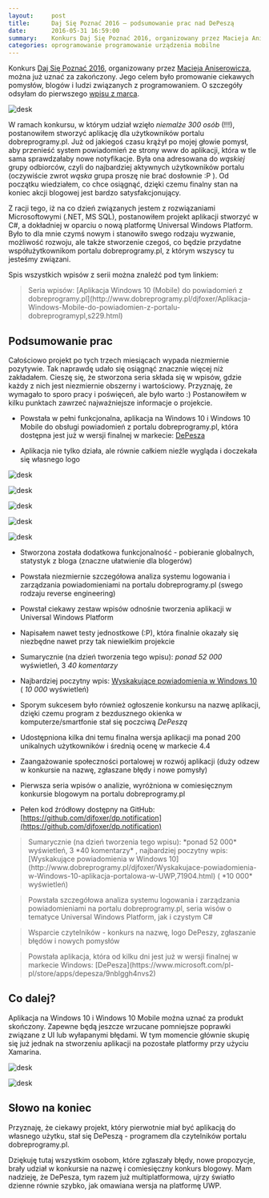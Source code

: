 ```yaml
---
layout:     post
title:      Daj Się Poznać 2016 — podsumowanie prac nad DePeszą
date:       2016-05-31 16:59:00
summary:    Konkurs Daj Się Poznać 2016, organizowany przez Macieja Aniserowicza, można już uznać za zakończony. Jego celem było promowanie ciekawych pomysłów, blogów i ludzi związanych z programowaniem. O szczegóły odsyłam do pierwszego wpisu z marca. W ramach konkursu, w którym udział wzięło niemalże 300 osób...
categories: oprogramowanie programowanie urządzenia mobilne
---
```




Konkurs [Daj Się Poznać 2016](http://devstyle.pl/daj-sie-poznac/), organizowany przez [Macieja Aniserowicza](http://devstyle.pl/o-mnie/), można już uznać za zakończony. Jego celem było promowanie ciekawych pomysłów, blogów i ludzi związanych z programowaniem. O szczegóły odsyłam do pierwszego [wpisu z marca](http://www.dobreprogramy.pl/djfoxer/Powiadomienia-z-dobreprogramy.pl-na-Windows-konkurs-Daj-sie-poznac-2016,71094.html). 



![desk](https://raw.githubusercontent.com/djfoxer/djfoxer.github.io/master/_img/2016-5-31-_40_/g_-_608x405_-_-_73595x20160530182959_0.png)



W ramach konkursu, w którym udział wzięło  *niemalże 300 osób*  (!!!), postanowiłem stworzyć aplikację dla użytkowników portalu dobreprogramy.pl. Już od jakiegoś czasu krążył po mojej głowie pomysł, aby przenieść system powiadomień ze strony www do aplikacji, która w tle sama sprawdzałaby nowe notyfikacje. Była ona adresowana do  *wąskiej*  grupy odbiorców, czyli do najbardziej aktywnych użytkowników portalu (oczywiście zwrot  *wąska*  grupa proszę nie brać dosłownie :P ). Od początku wiedziałem, co chce osiągnąć, dzięki czemu finalny stan na koniec akcji blogowej jest bardzo satysfakcjonujący. 

Z racji tego, iż na co dzień związanych jestem z rozwiązaniami Microsoftowymi (.NET, MS SQL), postanowiłem projekt aplikacji stworzyć w C#, a dokładniej w oparciu o nową platformę Universal Windows Platform. Było to dla mnie czymś nowym i stanowiło swego rodzaju wyzwanie, możliwość rozwoju, ale także stworzenie czegoś, co będzie przydatne współużytkownikom portalu dobreprogramy.pl, z którym wszyscy tu jesteśmy związani.  

Spis wszystkich wpisów z serii można znaleźć pod tym linkiem:
<blockquote>
<p>Seria wpisów: [Aplikacja Windows 10 (Mobile) do powiadomień z dobreprogramy.pl](http://www.dobreprogramy.pl/djfoxer/Aplikacja-Windows-Mobile-do-powiadomien-z-portalu-dobreprogramypl,s229.html)</p>
</blockquote>



## Podsumowanie prac



Całościowo projekt po tych trzech miesiącach wypada niezmiernie pozytywie. Tak naprawdę udało się osiągnąć znacznie więcej niż zakładałem. Cieszę się, że stworzona seria składa się w wpisów, gdzie każdy z nich jest niezmiernie obszerny i wartościowy. Przyznaję, że wymagało to sporo pracy i poświęceń, ale było warto :) Postanowiłem w kilku punktach zawrzeć najważniejsze informacje o projekcie.



  * Powstała w pełni funkcjonalna,  aplikacja na Windows 10 i Windows 10 Mobile do obsługi powiadomień z portalu dobreprogramy.pl, która dostępna jest już w wersji finalnej w markecie: [DePesza](https://www.microsoft.com/pl-pl/store/apps/depesza/9nblggh4nvs2)


  * Aplikacja nie tylko działa, ale równie całkiem nieźle wygląda i doczekała się własnego logo



![desk](https://raw.githubusercontent.com/djfoxer/djfoxer.github.io/master/_img/2016-5-31-_40_/g_-_608x405_-_-_73595x20160530192214_0.jpg)




![desk](https://raw.githubusercontent.com/djfoxer/djfoxer.github.io/master/_img/2016-5-31-_40_/g_-_608x405_-_-_73595x20160530192218_0.PNG)




![desk](https://raw.githubusercontent.com/djfoxer/djfoxer.github.io/master/_img/2016-5-31-_40_/g_-_608x405_-_-_73595x20160530192217_0.PNG)




![desk](https://raw.githubusercontent.com/djfoxer/djfoxer.github.io/master/_img/2016-5-31-_40_/g_-_608x405_-_-_73595x20160530192217_1.PNG)




![desk](https://raw.githubusercontent.com/djfoxer/djfoxer.github.io/master/_img/2016-5-31-_40_/g_-_608x405_-_-_73595x20160530192359_0.png)






  * Stworzona została dodatkowa funkcjonalność - pobieranie globalnych, statystyk z bloga (znaczne ułatwienie dla blogerów)


  * Powstała niezmiernie szczegółowa analiza systemu logowania i zarządzania powiadomieniami na portalu dobreprogramy.pl  (swego rodzaju reverse engineering)


  * Powstał ciekawy zestaw wpisów odnośnie tworzenia aplikacji w Universal Windows Platform


  * Napisałem nawet testy jednostkowe (:P), która finalnie okazały się niezbędne nawet przy tak niewielkim projekcie



  * Sumarycznie (na dzień tworzenia tego wpisu): 
 *ponad 52 000*  wyświetleń, 3 *40 komentarzy* 


  * Najbardziej poczytny wpis: [Wyskakujące powiadomienia w Windows 10](http://www.dobreprogramy.pl/djfoxer/Wyskakujace-powiadomienia-w-Windows-10-aplikacja-portalowa-w-UWP,71904.html) ( *10 000*  wyświetleń)



  * Sporym sukcesem było również ogłoszenie konkursu na nazwę aplikacji, dzięki czemu program z bezdusznego okienka w komputerze/smartfonie stał się poczciwą  *DePeszą* 



  * Udostępniona kilka dni temu finalna wersja aplikacji ma ponad 200 unikalnych użytkowników i średnią ocenę w markecie 4.4


  * Zaangażowanie społeczności portalowej w rozwój aplikacji (duży odzew w konkursie na nazwę, zgłaszane błędy i nowe pomysły) 


  * Pierwsza seria wpisów o analizie, wyróżniona w comiesięcznym konkursie blogowym na portalu dobreprogramy.pl


  * Pełen kod źródłowy dostępny na GitHub: [https://github.com/djfoxer/dp.notification](https://github.com/djfoxer/dp.notification) 







<blockquote>
<p>Sumarycznie (na dzień tworzenia tego wpisu): 
 *ponad 52 000*  wyświetleń, 3 *40 komentarzy* , najbardziej poczytny wpis: [Wyskakujące powiadomienia w Windows 10](http://www.dobreprogramy.pl/djfoxer/Wyskakujace-powiadomienia-w-Windows-10-aplikacja-portalowa-w-UWP,71904.html) ( *10 000*  wyświetleń)</p>
</blockquote>

<blockquote>
<p>Powstała szczegółowa analiza systemu logowania i zarządzania powiadomieniami na portalu dobreprogramy.pl, seria wisów o tematyce Universal Windows Platform, jak i czystym C#</p>
</blockquote>

<blockquote>
<p>Wsparcie czytelników - konkurs na nazwę, logo DePeszy, zgłaszanie błędów i nowych pomysłów</p>
</blockquote> 

<blockquote>
<p>Powstała aplikacja, która od kilku dni jest już w wersji finalnej w markecie Windows:  [DePesza](https://www.microsoft.com/pl-pl/store/apps/depesza/9nblggh4nvs2)</p>
</blockquote>



## Co dalej?


Aplikacja na Windows 10 i Windows 10 Mobile można uznać za produkt skończony. Zapewne będą jeszcze wrzucane pomniejsze poprawki związane z UI lub wyłapanymi błędami. W tym momencie głównie skupię się już jednak na stworzeniu aplikacji na pozostałe platformy przy użyciu Xamarina.



![desk](https://raw.githubusercontent.com/djfoxer/djfoxer.github.io/master/_img/2016-5-31-_40_/g_-_608x405_-_-_73595x20160530194609_0.png)




![desk](https://raw.githubusercontent.com/djfoxer/djfoxer.github.io/master/_img/2016-5-31-_40_/g_-_608x405_-_-_73595x20160530194609_1.png)





## Słowo na koniec

 

Przyznaję, że ciekawy projekt, który pierwotnie miał być aplikacją do własnego użytku, stał się DePeszą - programem dla czytelników portalu dobreprogramy.pl.

Dziękuję tutaj wszystkim osobom, które zgłaszały błędy, nowe propozycje, brały udział w konkursie na nazwę i comiesięczny konkurs blogowy. Mam nadzieję, że DePesza, tym razem już multiplatformowa, ujrzy światło dzienne równie szybko, jak omawiana wersja na platformę UWP.


